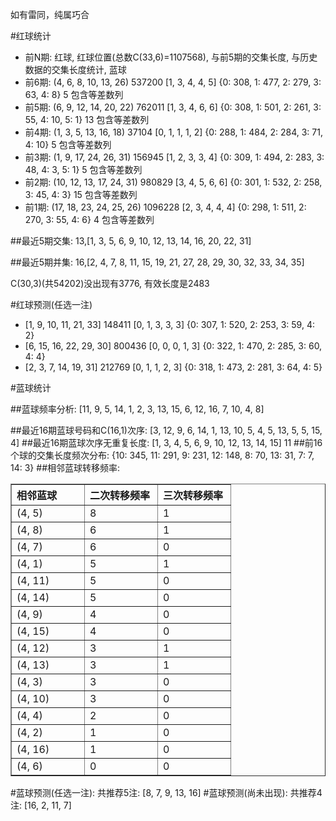 <!-- 
.. title: 双色球2011009期(2011-01-20)数据分析报告
.. slug: slott-2011009-2011-01-20-report
.. date: 2011-01-21 08:00:00 UTC+08:00
.. tags: Lottery
.. link: 
.. description: 
.. type: text
-->

如有雷同，纯属巧合

<!-- TEASER_END-->

#红球统计

- 前N期: 红球, 红球位置(总数C(33,6)=1107568), 与前5期的交集长度, 与历史数据的交集长度统计, 蓝球
- 前6期: (4, 6, 8, 10, 13, 26) 537200 [1, 3, 4, 4, 5] {0: 308, 1: 477, 2: 279, 3: 63, 4: 8} 5 包含等差数列
- 前5期: (6, 9, 12, 14, 20, 22) 762011 [1, 3, 4, 6, 6] {0: 308, 1: 501, 2: 261, 3: 55, 4: 10, 5: 1} 13 包含等差数列
- 前4期: (1, 3, 5, 13, 16, 18) 37104 [0, 1, 1, 1, 2] {0: 288, 1: 484, 2: 284, 3: 71, 4: 10} 5 包含等差数列
- 前3期: (1, 9, 17, 24, 26, 31) 156945 [1, 2, 3, 3, 4] {0: 309, 1: 494, 2: 283, 3: 48, 4: 3, 5: 1} 5 包含等差数列
- 前2期: (10, 12, 13, 17, 24, 31) 980829 [3, 4, 5, 6, 6] {0: 301, 1: 532, 2: 258, 3: 45, 4: 3} 15 包含等差数列
- 前1期: (17, 18, 23, 24, 25, 26) 1096228 [2, 3, 4, 4, 4] {0: 298, 1: 511, 2: 270, 3: 55, 4: 6} 4 包含等差数列

##最近5期交集:
13,[1, 3, 5, 6, 9, 10, 12, 13, 14, 16, 20, 22, 31]

##最近5期并集:
16,[2, 4, 7, 8, 11, 15, 19, 21, 27, 28, 29, 30, 32, 33, 34, 35]

C(30,3)(共54202)没出现有3776, 
有效长度是2483

#红球预测(任选一注)

- [1, 9, 10, 11, 21, 33] 148411 [0, 1, 3, 3, 3] {0: 307, 1: 520, 2: 253, 3: 59, 4: 2}
- [6, 15, 16, 22, 29, 30] 800436 [0, 0, 0, 1, 3] {0: 322, 1: 470, 2: 285, 3: 60, 4: 4}
- [2, 3, 7, 14, 19, 31] 212769 [0, 1, 1, 2, 3] {0: 318, 1: 473, 2: 281, 3: 64, 4: 5}

#蓝球统计

##蓝球频率分析:
[11, 9, 5, 14, 1, 2, 3, 13, 15, 6, 12, 16, 7, 10, 4, 8]

##最近16期蓝球号码和C(16,1)次序:
[3, 12, 9, 6, 14, 1, 13, 10, 5, 4, 5, 13, 5, 5, 15, 4]
##最近16期蓝球次序无重复长度:
[1, 3, 4, 5, 6, 9, 10, 12, 13, 14, 15] 11
##前16个球的交集长度频次分布:
{10: 345, 11: 291, 9: 231, 12: 148, 8: 70, 13: 31, 7: 7, 14: 3}
##相邻蓝球转移频率:
<table border="1" class="table table-striped dataframe">
  <thead>
    <tr style="text-align: left;">
      <th style="min-width: 100px;">相邻蓝球</th>
      <th style="min-width: 100px;">二次转移频率</th>
      <th style="min-width: 100px;">三次转移频率</th>
    </tr>
  </thead>
  <tbody>
    <tr>
      <td>  (4, 5)</td>
      <td> 8</td>
      <td> 1</td>
    </tr>
    <tr>
      <td>  (4, 8)</td>
      <td> 6</td>
      <td> 1</td>
    </tr>
    <tr>
      <td>  (4, 7)</td>
      <td> 6</td>
      <td> 0</td>
    </tr>
    <tr>
      <td>  (4, 1)</td>
      <td> 5</td>
      <td> 1</td>
    </tr>
    <tr>
      <td> (4, 11)</td>
      <td> 5</td>
      <td> 0</td>
    </tr>
    <tr>
      <td> (4, 14)</td>
      <td> 5</td>
      <td> 0</td>
    </tr>
    <tr>
      <td>  (4, 9)</td>
      <td> 4</td>
      <td> 0</td>
    </tr>
    <tr>
      <td> (4, 15)</td>
      <td> 4</td>
      <td> 0</td>
    </tr>
    <tr>
      <td> (4, 12)</td>
      <td> 3</td>
      <td> 1</td>
    </tr>
    <tr>
      <td> (4, 13)</td>
      <td> 3</td>
      <td> 1</td>
    </tr>
    <tr>
      <td>  (4, 3)</td>
      <td> 3</td>
      <td> 0</td>
    </tr>
    <tr>
      <td> (4, 10)</td>
      <td> 3</td>
      <td> 0</td>
    </tr>
    <tr>
      <td>  (4, 4)</td>
      <td> 2</td>
      <td> 0</td>
    </tr>
    <tr>
      <td>  (4, 2)</td>
      <td> 1</td>
      <td> 0</td>
    </tr>
    <tr>
      <td> (4, 16)</td>
      <td> 1</td>
      <td> 0</td>
    </tr>
    <tr>
      <td>  (4, 6)</td>
      <td> 0</td>
      <td> 0</td>
    </tr>
  </tbody>
</table>
#蓝球预测(任选一注):
共推荐5注: [8, 7, 9, 13, 16]
#蓝球预测(尚未出现):
共推荐4注: [16, 2, 11, 7]


